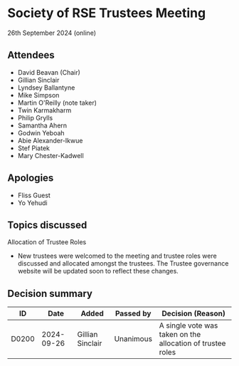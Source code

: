 # Society of RSE Trustees Meeting

26th September 2024 (online)

## Attendees
- David Beavan (Chair)
- Gillian Sinclair
- Lyndsey Ballantyne
- Mike Simpson
- Martin O'Reilly (note taker)
- Twin Karmakharm
- Philip Grylls
- Samantha Ahern
- Godwin Yeboah
- Abie Alexander-Ikwue
- Stef Piatek
- Mary Chester-Kadwell

## Apologies
- Fliss Guest
- Yo Yehudi

## Topics discussed
Allocation of Trustee Roles
- New trustees were welcomed to the meeting and trustee roles were discussed and allocated amongst the trustees.
The Trustee governance website will be updated soon to reflect these changes.

## Decision summary

| ID | Date | Added | Passed by | Decision (Reason) |
|----|------|-------|-----------|-------------------|
| D0200 | 2024-09-26 | Gillian Sinclair | Unanimous | A single vote was taken on the allocation of trustee roles |

